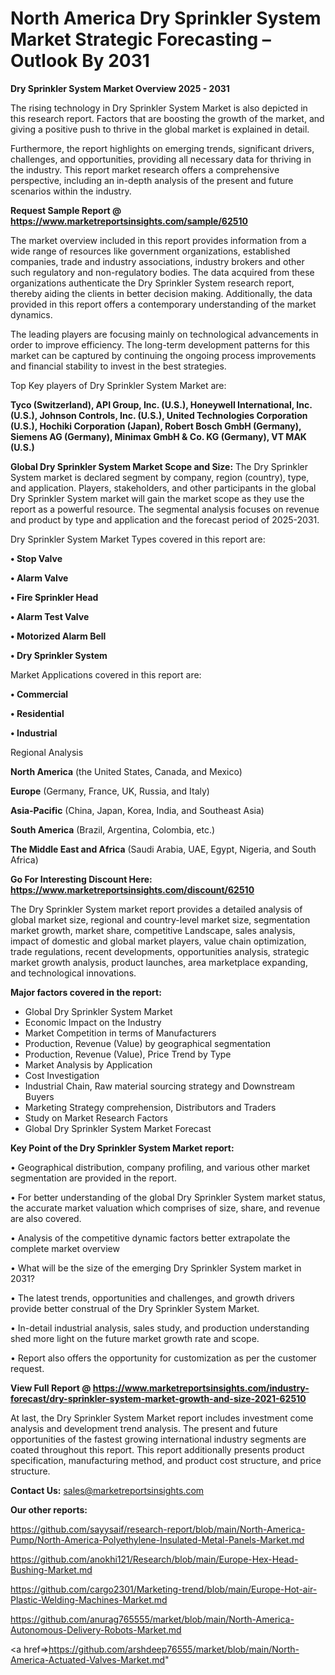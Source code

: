 # North America Dry Sprinkler System Market Strategic Forecasting – Outlook By 2031

<Strong> Dry Sprinkler System Market Overview 2025 - 2031</strong>

The rising technology in Dry Sprinkler System Market is also depicted in this research report. Factors that are boosting the growth of the market, and giving a positive push to thrive in the global market is explained in detail.

Furthermore, the report highlights on emerging trends, significant drivers, challenges, and opportunities, providing all necessary data for thriving in the industry. This report market research offers a comprehensive perspective, including an in-depth analysis of the present and future scenarios within the industry.

<strong>Request Sample Report @ <a href=https://www.marketreportsinsights.com/sample/62510>https://www.marketreportsinsights.com/sample/62510</a></strong>

The market overview included in this report provides information from a wide range of resources like government organizations, established companies, trade and industry associations, industry brokers and other such regulatory and non-regulatory bodies. The data acquired from these organizations authenticate the Dry Sprinkler System research report, thereby aiding the clients in better decision making. Additionally, the data provided in this report offers a contemporary understanding of the market dynamics.

The leading players are focusing mainly on technological advancements in order to improve efficiency. The long-term development patterns for this market can be captured by continuing the ongoing process improvements and financial stability to invest in the best strategies.

Top Key players of Dry Sprinkler System Market are:

<strong>Tyco (Switzerland), API Group, Inc. (U.S.), Honeywell International, Inc. (U.S.), Johnson Controls, Inc. (U.S.), United Technologies Corporation (U.S.), Hochiki Corporation (Japan), Robert Bosch GmbH (Germany), Siemens AG (Germany), Minimax GmbH & Co. KG (Germany), VT MAK (U.S.)</strong>

<strong><b>Global Dry Sprinkler System Market Scope and Size:</b></strong>
The Dry Sprinkler System market is declared segment by company, region (country), type, and application. Players, stakeholders, and other participants in the global Dry Sprinkler System market will gain the market scope as they use the report as a powerful resource. The segmental analysis focuses on revenue and product by type and application and the forecast period of 2025-2031.

Dry Sprinkler System Market Types covered in this report are:

<strong>• Stop Valve

• Alarm Valve

• Fire Sprinkler Head

• Alarm Test Valve

• Motorized Alarm Bell

• Dry Sprinkler System</strong>

Market Applications covered in this report are:

<strong>• Commercial

• Residential

• Industrial</strong> 

Regional Analysis

<strong>North America</strong> (the United States, Canada, and Mexico)

<strong>Europe</strong> (Germany, France, UK, Russia, and Italy)

<strong>Asia-Pacific</strong> (China, Japan, Korea, India, and Southeast Asia)

<strong>South America</strong> (Brazil, Argentina, Colombia, etc.)

<strong>The Middle East and Africa</strong> (Saudi Arabia, UAE, Egypt, Nigeria, and South Africa)

<strong>Go For Interesting Discount Here: <a href=https://www.marketreportsinsights.com/discount/62510>https://www.marketreportsinsights.com/discount/62510</a></strong>

The Dry Sprinkler System market report provides a detailed analysis of global market size, regional and country-level market size, segmentation market growth, market share, competitive Landscape, sales analysis, impact of domestic and global market players, value chain optimization, trade regulations, recent developments, opportunities analysis, strategic market growth analysis, product launches, area marketplace expanding, and technological innovations.

<strong><b>Major factors covered in the report:</b></strong>
<ul>
  <li>Global Dry Sprinkler System Market </li>
  <li>Economic Impact on the Industry</li>
  <li>Market Competition in terms of Manufacturers</li>
  <li>Production, Revenue (Value) by geographical segmentation</li>
  <li>Production, Revenue (Value), Price Trend by Type</li>
  <li>Market Analysis by Application</li>
  <li>Cost Investigation</li>
  <li>Industrial Chain, Raw material sourcing strategy and Downstream Buyers</li>
  <li>Marketing Strategy comprehension, Distributors and Traders</li>
  <li>Study on Market Research Factors</li>
  <li>Global Dry Sprinkler System Market Forecast</li>
</ul>

<strong><b>Key Point of the Dry Sprinkler System Market report:</b></strong>

• Geographical distribution, company profiling, and various other market segmentation are provided in the report.

• For better understanding of the global Dry Sprinkler System market status, the accurate market valuation which comprises of size, share, and revenue are also covered.

• Analysis of the competitive dynamic factors better extrapolate the complete market overview

• What will be the size of the emerging Dry Sprinkler System market in 2031?

• The latest trends, opportunities and challenges, and growth drivers provide better construal of the Dry Sprinkler System Market.

• In-detail industrial analysis, sales study, and production understanding shed more light on the future market growth rate and scope.

• Report also offers the opportunity for customization as per the customer request.

<strong><b>View Full Report @ <a href=https://www.marketreportsinsights.com/industry-forecast/dry-sprinkler-system-market-growth-and-size-2021-62510>https://www.marketreportsinsights.com/industry-forecast/dry-sprinkler-system-market-growth-and-size-2021-62510</a></b></strong>


At last, the Dry Sprinkler System Market report includes investment come analysis and development trend analysis. The present and future opportunities of the fastest growing international industry segments are coated throughout this report. This report additionally presents product specification, manufacturing method, and product cost structure, and price structure.

<strong>Contact Us:</strong>
sales@marketreportsinsights.com

<strong>Our other reports:</strong>

<a href=https://github.com/sayysaif/research-report/blob/main/North-America-Pump/North-America-Polyethylene-Insulated-Metal-Panels-Market.md>https://github.com/sayysaif/research-report/blob/main/North-America-Pump/North-America-Polyethylene-Insulated-Metal-Panels-Market.md</a>

<a href=https://github.com/anokhi121/Research/blob/main/Europe-Hex-Head-Bushing-Market.md>https://github.com/anokhi121/Research/blob/main/Europe-Hex-Head-Bushing-Market.md</a>

<a href=https://github.com/cargo2301/Marketing-trend/blob/main/Europe-Hot-air-Plastic-Welding-Machines-Market.md>https://github.com/cargo2301/Marketing-trend/blob/main/Europe-Hot-air-Plastic-Welding-Machines-Market.md</a>

<a href=https://github.com/anurag765555/market/blob/main/North-America-Autonomous-Delivery-Robots-Market.md>https://github.com/anurag765555/market/blob/main/North-America-Autonomous-Delivery-Robots-Market.md</a>

<a href=>https://github.com/arshdeep76555/market/blob/main/North-America-Actuated-Valves-Market.md</a>"
